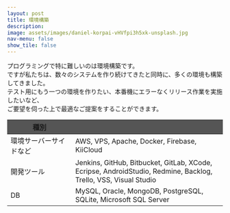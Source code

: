 ```yaml
---
layout: post
title: 環境構築
description: 
image: assets/images/daniel-korpai-vHVfpi3h5xk-unsplash.jpg
nav-menu: false
show_tile: false
---
```

プログラミングで特に難しいのは環境構築です。<br>
ですが私たちは、数々のシステムを作り続けてきたと同時に、多くの環境も構築してきました。<br>
テスト用にもう一つの環境を作りたい、本番機にエラーなくリリース作業を実施したいなど、<br>
ご要望を伺った上で最適なご提案をすることができます。<br>
<div class="table-wrapper" style="width: 100%;">
    <table class="alt" style="table-layout: fixed;">
        <thead>
            <tr  style="background-color:#555;">
                <th style="width:30%;">種別</th>
                <th style="width:70%;"></th>
            </tr>
        </thead>
        <tbody>
            <tr>
                <td>環境サーバーサイドなど</td>
                <td>AWS, VPS, Apache, Docker, Firebase, KiiCloud</td>
            </tr>
            <tr>
                <td>開発ツール</td>
                <td>Jenkins, GitHub, Bitbucket, GitLab, XCode, Ecripse, AndroidStudio, Redmine, Backlog, Trello, VSS, Visual Studio</td>
            </tr>
            <tr>
                <td>DB</td>
                <td>MySQL, Oracle, MongoDB, PostgreSQL, SQLite, Microsoft SQL Server </td>
            </tr>
        </tbody>
        <tfoot>
            <tr>
                <td colspan="2"></td>
            </tr>
        </tfoot>
    </table>
</div>


